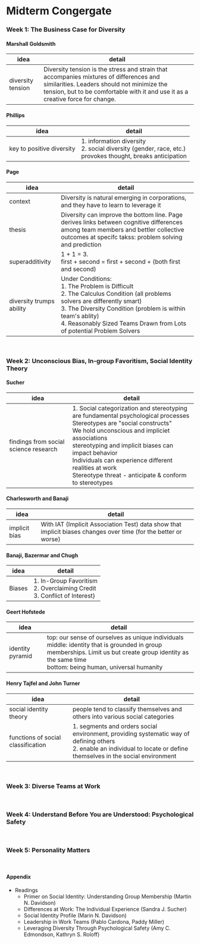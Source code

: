 # Midterm Congergate

### Week 1: The Business Case for Diversity
#### Marshall Goldsmith
|idea|detail|
|---|---|
|diversity tension|Diversity tension is the stress and strain that accompanies mixtures of differences and similarities. Leaders should not minimize the tension, but to be comfortable with it and use it as a creative force for change.|

#### Phillips
|idea|detail|
|---|---|
|key to positive diversity|1. information diversity<br/>2. social diversity (gender, race, etc.)<br/>provokes thought, breaks anticipation|

#### Page
|idea|detail|
|---|---|
|context|Diversity is natural emerging in corporations, and they have to learn to leverage it|
|thesis|Diversity can improve the bottom line. Page derives links between cognitive differences among team members and bettler collective outcomes at specifc takss: problem solving and prediction|
|superadditivity|1 + 1 = 3.<br/>first + second = first + second + (both first and second) |
|diversity trumps ability|Under Conditions:<br/>1. The Problem is Difficult<br/>2. The Calculus Condition (all problems solvers are differently smart)<br/>3. The Diversity Condition (problem is within team's ablity)<br/>4. Reasonably Sized Teams Drawn from Lots of potential Problem Solvers|


<br/>

### Week 2: Unconscious Bias, In-group Favoritism, Social Identity Theory
#### Sucher
|idea|detail|
|---|---|
|findings from social science research|1. Social categorization and stereotyping are fundamental psychological processes<br/>Stereotypes are "social constructs"<br/>We hold unconscious and impliciet associations<br/>stereotyping and implicit biases can impact behavior<br/>Individuals can experience different realities at work<br/>Stereotype threat - anticipate & conform to stereotypes|

#### Charlesworth and Banaji
|idea|detail|
|---|---|
|implicit bias|With IAT (Implicit Association Test) data show that implicit biases changes over time (for the better or worse)|

#### Banaji, Bazermar and Chugh
|idea|detail|
|---|---|
|Biases|1. In-Group Favoritism<br/>2. Overclaiming Credit<br/>3. Conflict of Interest}

#### Geert Hofstede
|idea|detail|
|---|---|
|identity pyramid|top: our sense of ourselves as unique individuals<br/>middle: identity that is grounded in group memberships. Limit us but create group identity as the same time<br/>bottom: being human, universal humanity|

#### Henry Tajfel and John Turner
|idea|detail|
|---|---|
|social identity theory|people tend to classify themselves and others into various social categories|
|functions of social classification|1. segments and orders social environment, providing systematic way of defining others<br/>2. enable an individual to locate or define themselves in the social environment|

<br/>

### Week 3: Diverse Teams at Work

<br/>

### Week 4: Understand Before You are Understood: Psychological Safety

<br/>

### Week 5: Personality Matters


<br/>

#### Appendix
- Readings
  - Primer on Social Identity: Understanding Group Membership (Martin N. Davidson)
  - Differences at Work: The Individual Experience (Sandra J. Sucher)
  - Social Identity Profile (Marin N. Davidson)
  - Leadership in Work Teams (Pablo Cardona, Paddy Miller)
  - Leveraging Diversity Through Psychological Safety (Amy C. Edmondson, Kathryn S. Roloff)